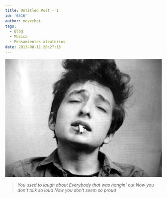 ```yaml
---
title: Untitled Post - 1
id: '6516'
author: neverbot
tags:
  - Blog
  - Música
  - Pensamientos aleatorios
date: 2013-08-11 20:27:15
---
```


[![Bob Dylan](./6516/bob-dylan.jpg)](http://localhost:8000/wp-content/uploads/2013/08/bob-dylan.jpg)

> _You used to laugh about_ _Everybody that was hangin' out_ _Now you don't talk so loud_ _Now you don't seem so proud_